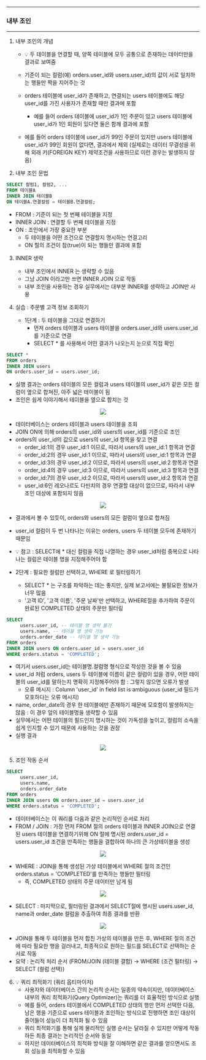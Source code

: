 -----
### 내부 조인
-----
1. 내부 조인의 개념
   - 💡 두 테이블을 연결할 때, 양쪽 테이블에 모두 공통으로 존재하는 데이터만을 결과로 보여줌
   - 기준이 되는 컬럼(예) orders.user_id와 users.user_id)의 값이 서로 일치하는 행들만 짝을 지어주는 것
   - orders 테이블에 user_id가 존재하고, 연결되는 users 테이블에도 해당 user_id를 가진 사용자가 존재할 때만 결과에 포함
      + 예를 들어 orders 테이블에 user_id가 1인 주문이 있고 users 테이블에 user_id가 1인 회원이 있다면 둘은 함께 결과에 포함

   - 예를 들어 orders 테이블에 user_id가 99인 주문이 있지만 users 테이블에 user_id가 99인 회원이 없다면, 결과에서 제외 (실제로는 데이터 무결성을 위해 외래 키(FOREIGN KEY) 제약조건을 사용하므로 이런 경우는 발생하지 않음)

2. 내부 조인 문법
```sql
SELECT 컬럼1, 컬럼2, ...
FROM 테이블A
INNER JOIN 테이블B
ON 테이블A.연결컬럼 = 테이블B.연결컬럼;
```
   - FROM : 기준이 되는 첫 번째 테이블을 지정
   - INNER JOIN : 연결할 두 번째 테이블을 지정
   - ON : 조인에서 가장 중요한 부분
     + 두 테이블을 어떤 조건으로 연결할지 명시하는 연결고리
     + ON 절의 조건이 참(true)이 되는 행들만 결과에 포함

3. INNER 생략  
   - 내부 조인에서 INNER 는 생략할 수 있음
   - 그냥 JOIN 이라고만 쓰면 INNER JOIN 으로 작동
   - 내부 조인을 사용하는 경우 실무에서는 대부분 INNER를 생략하고 JOIN만 사용

4. 실습 : 주문별 고객 정보 조회하기
   - 1단계 : 두 테이블을 그대로 연결하기
      + 먼저 orders 테이블과 users 테이블을 orders.user_id와 users.user_id를 기준으로 연결
      + SELECT * 를 사용해서 어떤 결과가 나오는지 눈으로 직접 확인
```sql
SELECT *
FROM orders
INNER JOIN users
ON orders.user_id = users.user_id;
```
   - 실행 결과는 orders 테이블의 모든 컬럼과 users 테이블의 user_id가 같은 모든 컬럼이 옆으로 합쳐진, 아주 넓은 테이블이 됨
   - 조인은 쉽게 이야기해서 테이블을 옆으로 합치는 것
<div align="center">
<img src="https://github.com/user-attachments/assets/e715d022-556a-4d0b-845b-c58674430ae5">
</div>

   - 데이터베이스는 orders 테이블과 users 테이블을 조회
   - JOIN ON에 의해 orders의 user_id와 users의 user_id를 기준으로 조인
   - orders의 user_id의 값으로 users의 user_id 항목을 찾고 연결
      + order_id:1의 경우 user_id:1 이므로, 따라서 users의 user_id:1 항목과 연결
      + order_id:2의 경우 user_id:1 이므로, 따라서 users의 user_id:1 항목과 연결
      + order_id:3의 경우 user_id:2 이므로, 따라서 users의 user_id:2 항목과 연결
      + order_id:4의 경우 user_id:3 이므로, 따라서 users의 user_id:3 항목과 연결
      + order_id:7의 경우 user_id:2 이므로, 따라서 users의 user_id:2 항목과 연결
      + user_id:6인 레오나르도 다빈치의 경우 연결할 대상이 없으므로, 따라서 내부 조인 대상에 포함되지 않음
<div align="center">
<img src="https://github.com/user-attachments/assets/9f5feca2-fc95-4d00-b242-39bb5cd89ee7">
</div>

   - 결과에서 볼 수 있듯이, orders와 users의 모든 컬럼이 옆으로 합쳐짐
   - user_id 컬럼이 두 번 나타나는 이유는 orders, users 두 테이블 모두에 존재하기 때문임
   - 💡 참고 : SELECT에 * 대신 컬럼을 직접 나열하는 경우 user_id처럼 중복으로 나타나는 컬럼은 테이블 명을 지정해주어야 함

   - 2단계 : 필요한 컬럼만 선택하고, WHERE 로 필터링하기
     + SELECT * 는 구조를 파악하는 데는 좋지만, 실제 보고서에는 불필요한 정보가 너무 많음
     + '고객 ID', '고객 이름', '주문 날짜'만 선택하고, WHERE절을 추가하여 주문이 완료된 COMPLETED 상태의 주문만 필터링
```sql
SELECT
     users.user_id, -- 테이블 명 생략 불가
     users.name, -- 테이블 명 생략 가능
     orders.order_date -- 테이블 명 생략 가능
FROM orders
INNER JOIN users ON orders.user_id = users.user_id
WHERE orders.status = 'COMPLETED';
```
   - 여기서 users.user_id는 테이블명.컬럼명 형식으로 작성한 것을 볼 수 있음
   - user_id 처럼 orders, users 두 테이블에 이름이 같은 컬럼이 있을 경우, 어떤 테이블의 user_id를 말하는지 명확히 지정해주어야 함 : 그렇지 않으면 오류가 발생
     + 오류 메시지 : Column 'user_id' in field list is ambiguous (user_id 필드가 모호하다는 오류 메시지)
   - name, order_date의 경우 한 테이블에만 존재하기 때문에 모호함이 발생하지는 않음 : 이 경우 앞의 테이블명을 생략할 수 있음
   - 실무에서는 어떤 테이블의 필드인지 명시하는 것이 가독성을 높이고, 컬럼의 소속을 쉽게 인지할 수 있기 때문에 사용하는 것을 권장
   - 실행 결과
<div align="center">
<img src="https://github.com/user-attachments/assets/86bba93b-22a4-4303-a468-bfe8c8a01c7b">
</div>

5. 조인 작동 순서
```sql
SELECT
     users.user_id,
     users.name,
     orders.order_date
FROM orders
INNER JOIN users ON orders.user_id = users.user_id
WHERE orders.status = 'COMPLETED';
```
   - 데이터베이스는 이 쿼리를 다음과 같은 논리적인 순서로 처리
   - FROM / JOIN : 가장 먼저 FROM 절의 orders 테이블과 INNER JOIN으로 연결된 users 테이블을 연결하기위해 ON 절에 명시된 orders.user_id = users.user_id 조건을 만족하는 행들을 결합하여 하나의 큰 가상테이블을 생성
<div align="center">
<img src="https://github.com/user-attachments/assets/68d6ad5a-621c-4db7-8827-994af29ef8cf">
</div>

   - WHERE : JOIN을 통해 생성된 가상 테이블에서 WHERE 절의 조건인 orders.status = 'COMPLETED'를 만족하는 행들만 필터링
     + 즉, COMPLETED 상태의 주문 데이터만 남게 됨
<div align="center">
<img src="https://github.com/user-attachments/assets/55199ad7-d437-4565-88c1-f71a76254bfe">
</div>

   - SELECT : 마지막으로, 필터링된 결과에서 SELECT절에 명시된 users.user_id, name과 order_date 컬럼을 추출하여 최종 결과를 반환
<div align="center">
<img src="https://github.com/user-attachments/assets/93d2396a-9327-4f34-b0c4-17fd99b27332">
</div>

   - JOIN을 통해 두 테이블을 먼저 합친 가상의 테이블을 만든 후, WHERE 절의 조건에 따라 필요한 행을 걸러내고, 최종적으로 원하는 필드를 SELECT로 선택하는 순서로 작동
   - 요약 : 논리적 처리 순서 (FROM/JOIN (테이블 결합) → WHERE (조건 필터링) → SELECT (컬럼 선택))

6. 💡 쿼리 최적화기 (쿼리 옵티마이저)
   - 사용자와 데이터베이스 간의 논리적 순서는 일종의 약속이지만, 데이터베이스 내부의 쿼리 최적화기(Query Optimizer)는 쿼리를 더 효율적인 방식으로 실행
   - 예를 들어, orders 테이블에서 COMPLETED 상태의 행만 먼저 선택한 다음, 남은 행을 기준으로 users 테이블과 조인하는 방식으로 진행하면 조인 대상이 줄어들어 성능이 더 최적화 될 수 있음
   - 쿼리 최적화기를 통해 실제 물리적인 실행 순서는 달라질 수 있지만 어떻게 작동하든 최종 결과는 논리적인 순서와 동일
   - 하지만 데이터베이스의 최적화 방식을 잘 이해하면 같은 결과를 얻으면서도 조회 성능을 최적화할 수 있음
   
